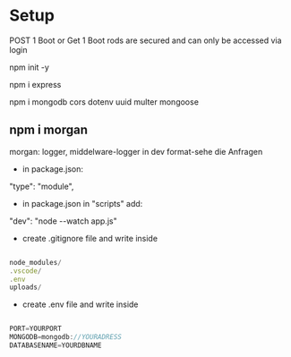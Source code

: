 # Setup

POST 1 Boot or Get 1 Boot rods are secured and can only be accessed via login

npm init -y

npm i express

npm i mongodb cors dotenv uuid multer mongoose

## npm i morgan

morgan: logger, middelware-logger in dev format-sehe die Anfragen

- in package.json:

"type": "module",

- in package.json in "scripts" add:

"dev": "node --watch app.js"

- create .gitignore file and write inside

```javascript

node_modules/
.vscode/
.env
uploads/

```

- create .env file and write inside

```javascript

PORT=YOURPORT
MONGODB=mongodb://YOURADRESS
DATABASENAME=YOURDBNAME

```
